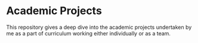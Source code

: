 # Academic Projects
This repository gives a deep dive into the academic projects undertaken by me as a part of curriculum working either individually or as a team.
